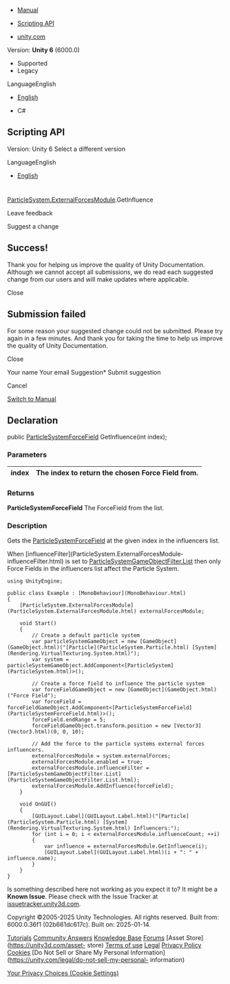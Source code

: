 [ ]()

  * [Manual](../Manual/index.html)
  * [Scripting API](../ScriptReference/index.html)

  * [unity.com](https://unity.com/)

Version: **Unity 6** (6000.0)

  * Supported
  * Legacy

LanguageEnglish

  * [English]()

  * C#

[ ](https://docs.unity3d.com)

## Scripting API

Version: Unity 6 Select a different version

LanguageEnglish

  * [English]()

#
[ParticleSystem.ExternalForcesModule](ParticleSystem.ExternalForcesModule.html).GetInfluence

Leave feedback

Suggest a change

## Success!

Thank you for helping us improve the quality of Unity Documentation. Although
we cannot accept all submissions, we do read each suggested change from our
users and will make updates where applicable.

Close

## Submission failed

For some reason your suggested change could not be submitted. Please <a>try
again</a> in a few minutes. And thank you for taking the time to help us
improve the quality of Unity Documentation.

Close

Your name Your email Suggestion* Submit suggestion

Cancel

[Switch to Manual](../Manual/class-ParticleSystem.html "Go to ParticleSystem
Component in the Manual")

## Declaration

public [ParticleSystemForceField](ParticleSystemForceField.html)
GetInfluence(int index);

### Parameters

index | The index to return the chosen Force Field from.  
---|---  
  
### Returns

**ParticleSystemForceField** The ForceField from the list.

### Description

Gets the [ParticleSystemForceField](ParticleSystemForceField.html) at the
given index in the influencers list.

When [influenceFilter](ParticleSystem.ExternalForcesModule-
influenceFilter.html) is set to
[ParticleSystemGameObjectFilter.List](ParticleSystemGameObjectFilter.List.html)
then only Force Fields in the influencers list affect the Particle System.

    
    
    using UnityEngine;  
      
    public class Example : [MonoBehaviour](MonoBehaviour.html)
    {
        [ParticleSystem.ExternalForcesModule](ParticleSystem.ExternalForcesModule.html) externalForcesModule;  
      
        void Start()
        {
            // Create a default particle system
            var particleSystemGameObject = new [GameObject](GameObject.html)("[Particle](ParticleSystem.Particle.html) [System](Rendering.VirtualTexturing.System.html)");
            var system = particleSystemGameObject.AddComponent<[ParticleSystem](ParticleSystem.html)>();  
      
            // Create a force field to influence the particle system
            var forceFieldGameObject = new [GameObject](GameObject.html)("Force Field");
            var forceField = forceFieldGameObject.AddComponent<[ParticleSystemForceField](ParticleSystemForceField.html)>();
            forceField.endRange = 5;
            forceFieldGameObject.transform.position = new [Vector3](Vector3.html)(0, 0, 10);  
      
            // Add the force to the particle systems external forces influencers.
            externalForcesModule = system.externalForces;
            externalForcesModule.enabled = true;
            externalForcesModule.influenceFilter = [ParticleSystemGameObjectFilter.List](ParticleSystemGameObjectFilter.List.html);
            externalForcesModule.AddInfluence(forceField);
        }  
      
        void OnGUI()
        {
            [GUILayout.Label](GUILayout.Label.html)("[Particle](ParticleSystem.Particle.html) [System](Rendering.VirtualTexturing.System.html) Influencers:");
            for (int i = 0; i < externalForcesModule.influenceCount; ++i)
            {
                var influence = externalForcesModule.GetInfluence(i);
                [GUILayout.Label](GUILayout.Label.html)(i + ": " + influence.name);
            }
        }
    }
    

Is something described here not working as you expect it to? It might be a
**Known Issue**. Please check with the Issue Tracker at
[issuetracker.unity3d.com](https://issuetracker.unity3d.com).

Copyright ©2005-2025 Unity Technologies. All rights reserved. Built from:
6000.0.36f1 (02b661dc617c). Built on: 2025-01-14.

[Tutorials](https://unity3d.com/learn) [Community
Answers](https://answers.unity3d.com) [Knowledge
Base](https://support.unity3d.com/hc/en-us)
[Forums](https://forum.unity3d.com) [Asset Store](https://unity3d.com/asset-
store) [Terms of use](https://docs.unity3d.com/Manual/TermsOfUse.html)
[Legal](https://unity.com/legal) [Privacy
Policy](https://unity.com/legal/privacy-policy)
[Cookies](https://unity.com/legal/cookie-policy) [Do Not Sell or Share My
Personal Information](https://unity.com/legal/do-not-sell-my-personal-
information)

[Your Privacy Choices (Cookie Settings)](javascript:void\(0\);)


